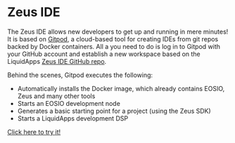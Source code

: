 Zeus IDE
=====================

The Zeus IDE allows new developers to get up and running in mere minutes! It is based on [Gitpod](https://gitpod.io/), a cloud-based tool for creating IDEs from git repos backed by Docker containers. All a you need to do is log in to Gitpod with your GitHub account and establish a new workspace based on the LiquidApps [Zeus IDE GitHub repo](https://github.com/liquidapps-io/zeus-ide). 

Behind the scenes, Gitpod executes the following:

- Automatically installs the Docker image, which already contains EOSIO, Zeus and many other tools
- Starts an EOSIO development node
- Generates a basic starting point for a project (using the Zeus SDK)
- Starts a LiquidApps development DSP

[Click here to try it!](https://gitpod.io/#https://github.com/liquidapps-io/zeus-ide)